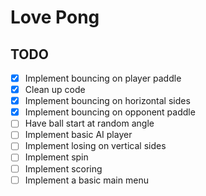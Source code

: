 # Love Pong

## TODO

- [x] Implement bouncing on player paddle
- [x] Clean up code
- [x] Implement bouncing on horizontal sides
- [x] Implement bouncing on opponent paddle
- [ ] Have ball start at random angle
- [ ] Implement basic AI player
- [ ] Implement losing on vertical sides
- [ ] Implement spin
- [ ] Implement scoring
- [ ] Implement a basic main menu